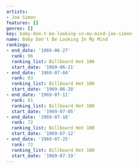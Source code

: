 ```yaml
---
artists:
- Joe Simon
features: []
genres: []
key: baby-don-t-be-looking-in-my-mind-joe-simon
name: Baby Don't Be Looking In My Mind
rankings:
- end_date: '1969-06-27'
  rank: 96
  ranking_list: Billboard Hot 100
  start_date: '1969-06-21'
- end_date: '1969-07-04'
  rank: 83
  ranking_list: Billboard Hot 100
  start_date: '1969-06-28'
- end_date: '1969-07-11'
  rank: 81
  ranking_list: Billboard Hot 100
  start_date: '1969-07-05'
- end_date: '1969-07-18'
  rank: 72
  ranking_list: Billboard Hot 100
  start_date: '1969-07-12'
- end_date: '1969-07-25'
  rank: 72
  ranking_list: Billboard Hot 100
  start_date: '1969-07-19'
---
```


